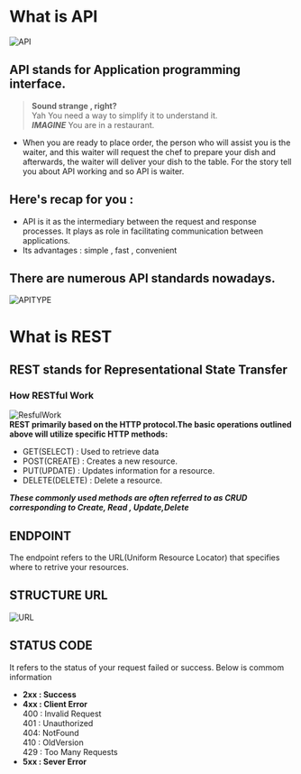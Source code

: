 # What is API 
![API](https://appmaster.io/api/_files/PqV7MuNwv89GrZvBd4LNNK/download/)
## API stands for Application programming interface.
>**Sound strange , right?** </br>
Yah You need a way to simplify it to understand it.</br>
***IMAGINE***  You are in a restaurant. <br>
- When you are ready to place order, the person who will assist you is the waiter, and this waiter will request the chef to prepare your dish and afterwards, the waiter will deliver your dish to the table.
For the story tell you about API working and so API is waiter.

## Here's recap for you :
- API is it as the intermediary between the request and response processes. It plays as role in facilitating communication between applications.
- Its advantages : simple , fast , convenient
## There are numerous API standards nowadays.
![APITYPE](https://ffeathers.files.wordpress.com/2014/02/apitypes1.png?w=640)
# What is REST
## REST stands for Representational State Transfer
### How RESTful Work
![ResfulWork](https://topdev.vn/blog/wp-content/uploads/2019/04/restful-rest-diagram-api.jpg)
<br>
**REST primarily based on the HTTP protocol.The basic operations outlined above will utilize specific HTTP methods:**
- GET(SELECT) : Used to retrieve data
- POST(CREATE) : Creates a new resource.
- PUT(UPDATE) : Updates information for a resource.
- DELETE(DELETE) : Delete a resource.

***These commonly used methods are often referred to as CRUD corresponding to Create, Read , Update,Delete***
## ENDPOINT
The endpoint refers to the URL(Uniform Resource Locator) that specifies where to retrive your resources.
## STRUCTURE URL
![URL](https://images.netpeak.net/blog/the-special-characters-we-see-in-the-address-bar-are-the-url-the-url-structure-looks-like-this.png)
## STATUS CODE
It refers to the status of your request failed or success.
Below is commom information
- **2xx : Success**
- **4xx : Client Error**<br>
400 : Invalid Request <br>401 : Unauthorized <br> 404: NotFound <br> 
410 : OldVersion <br>
429 : Too Many Requests 
- **5xx : Sever Error**
